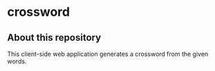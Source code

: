 # crossword
## About this repository
This client-side web application generates a crossword from the given words. 
